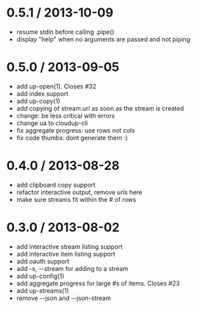 
0.5.1 / 2013-10-09 
==================

 * resume stdin before calling .pipe()
 * display "help" when no arguments are passed and not piping

0.5.0 / 2013-09-05 
==================

 * add up-open(1). Closes #32
 * add index support
 * add up-copy(1)
 * add copying of stream.url as soon as the stream is created
 * change: be less critical with errors
 * change ua to cloudup-cli
 * fix aggregate progress: use rows not cols
 * fix code thumbs: dont generate them :)

0.4.0 / 2013-08-28 
==================

 * add clipboard copy support
 * refactor interactive output, remove urls here
 * make sure streams fit within the # of rows

0.3.0 / 2013-08-02 
==================

 * add interactive stream listing support 
 * add interactive item listing support 
 * add oauth support
 * add -s, --stream <id> for adding to a stream
 * add up-config(1)
 * add aggregate progress for large #s of items. Closes #23
 * add up-streams(1)
 * remove --json and --json-stream
 
